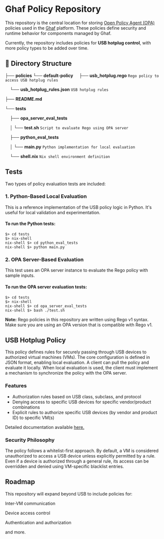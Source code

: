 # Ghaf Policy Repository

This repository is the central location for storing [Open Policy Agent (OPA)](https://www.openpolicyagent.org/) policies used in the [Ghaf](https://github.com/tiiuae/ghaf) platform. These policies define security and runtime behavior for components managed by Ghaf.

Currently, the repository includes policies for **USB hotplug control**, with more policy types to be added over time.

## 📁 Directory Structure

├── **policies**
└── **default-policy**
    ├── **usb\_hotplug.rego** `Rego policy to access USB hotplug rules`

    └── **usb\_hotplug\_rules.json** `USB hotplug rules`

├── **README.md**

└── **tests**

    ├── **opa\_server\_eval\_tests**

    │ └── **test.sh** `Script to evaluate Rego using OPA server`

    ├── **python\_eval\_tests**

    │ └── **main.py** `Python implementation for local evaluation`

    └── **shell.nix** `Nix shell environment definition`

## Tests

Two types of policy evaluation tests are included:

### 1\. Python-Based Local Evaluation

This is a reference implementation of the USB policy logic in Python. It's useful for local validation and experimentation.

#### To run the Python tests:

```
$> cd tests
$> nix-shell
nix-shell $> cd python_eval_tests
nix-shell $> python main.py
```

### 2\. OPA Server-Based Evaluation

This test uses an OPA server instance to evaluate the Rego policy with sample inputs.

#### To run the OPA server evaluation tests:

```
$> cd tests
$> nix-shell
nix-shell $> cd opa_server_eval_tests
nix-shell $> bash ./test.sh
```

**Note:** Rego policies in this repository are written using Rego v1 syntax.
Make sure you are using an OPA version that is compatible with Rego v1.

## USB Hotplug Policy

This policy defines rules for securely passing through USB devices to authorized virtual machines (VMs). The core configuration is defined in JSON format, enabling local evaluation. A client can pull the policy and evaluate it locally. When local evaluation is used, the client must implement a mechanism to synchronize the policy with the OPA server.

### Features

*   Authorization rules based on USB class, subclass, and protocol
*   Denying access to specific USB devices for specific vendor/product combinations
*   Explicit rules to authorize specific USB devices (by vendor and product ID) to specific VM(s)

Detailed documentation available [here.](./hotplug_policy_guide.md)

### Security Philosophy

The policy follows a whitelist-first approach. By default, a VM is considered unauthorized to access a USB device unless explicitly permitted by a rule. Even if a device is authorized through a general rule, its access can be overridden and denied using VM-specific blacklist entries.

## Roadmap

This repository will expand beyond USB to include policies for:

Inter-VM communication

Device access control

Authentication and authorization

and more.